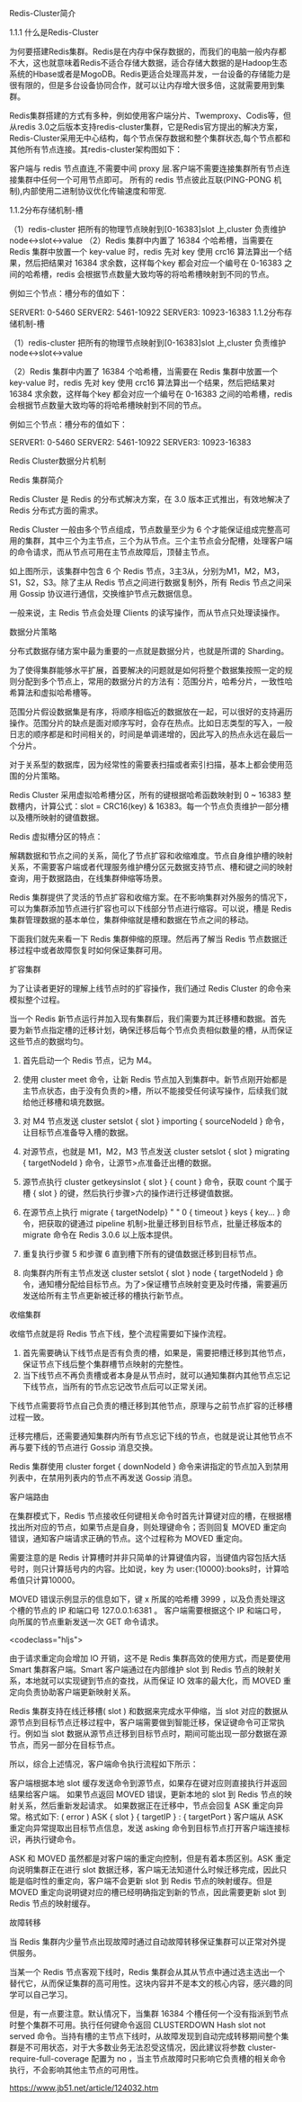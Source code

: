 Redis-Cluster简介

1.1.1 什么是Redis-Cluster

为何要搭建Redis集群。Redis是在内存中保存数据的，而我们的电脑一般内存都不大，这也就意味着Redis不适合存储大数据，适合存储大数据的是Hadoop生态系统的Hbase或者是MogoDB。Redis更适合处理高并发，一台设备的存储能力是很有限的，但是多台设备协同合作，就可以让内存增大很多倍，这就需要用到集群。

Redis集群搭建的方式有多种，例如使用客户端分片、Twemproxy、Codis等，但从redis 3.0之后版本支持redis-cluster集群，它是Redis官方提出的解决方案，Redis-Cluster采用无中心结构，每个节点保存数据和整个集群状态,每个节点都和其他所有节点连接。其redis-cluster架构图如下：



客户端与 redis 节点直连,不需要中间 proxy 层.客户端不需要连接集群所有节点连接集群中任何一个可用节点即可。
所有的 redis 节点彼此互联(PING-PONG 机制),内部使用二进制协议优化传输速度和带宽.

1.1.2分布存储机制-槽

（1）redis-cluster 把所有的物理节点映射到[0-16383]slot 上,cluster 负责维护node<->slot<->value
（2）Redis 集群中内置了 16384 个哈希槽，当需要在 Redis 集群中放置一个 key-value 时，redis 先对 key 使用 crc16 算法算出一个结果，然后把结果对 16384 求余数，这样每个key 都会对应一个编号在 0-16383 之间的哈希槽，redis 会根据节点数量大致均等的将哈希槽映射到不同的节点。

例如三个节点：槽分布的值如下：

SERVER1: 0-5460
SERVER2: 5461-10922
SERVER3: 10923-16383
1.1.2分布存储机制-槽

（1）redis-cluster 把所有的物理节点映射到[0-16383]slot 上,cluster 负责维护node<->slot<->value

（2）Redis 集群中内置了 16384 个哈希槽，当需要在 Redis 集群中放置一个 key-value 时，redis 先对 key 使用 crc16 算法算出一个结果，然后把结果对 16384 求余数，这样每个key 都会对应一个编号在 0-16383 之间的哈希槽，redis 会根据节点数量大致均等的将哈希槽映射到不同的节点。

例如三个节点：槽分布的值如下：

SERVER1: 0-5460
SERVER2: 5461-10922
SERVER3: 10923-16383

Redis Cluster数据分片机制

Redis 集群简介

Redis Cluster 是 Redis 的分布式解决方案，在 3.0 版本正式推出，有效地解决了 Redis 分布式方面的需求。

Redis Cluster 一般由多个节点组成，节点数量至少为 6 个才能保证组成完整高可用的集群，其中三个为主节点，三个为从节点。三个主节点会分配槽，处理客户端的命令请求，而从节点可用在主节点故障后，顶替主节点。



如上图所示，该集群中包含 6 个 Redis 节点，3主3从，分别为M1，M2，M3，S1，S2，S3。除了主从 Redis 节点之间进行数据复制外，所有 Redis 节点之间采用 Gossip 协议进行通信，交换维护节点元数据信息。

一般来说，主 Redis 节点会处理 Clients 的读写操作，而从节点只处理读操作。

数据分片策略

分布式数据存储方案中最为重要的一点就是数据分片，也就是所谓的 Sharding。

为了使得集群能够水平扩展，首要解决的问题就是如何将整个数据集按照一定的规则分配到多个节点上，常用的数据分片的方法有：范围分片，哈希分片，一致性哈希算法和虚拟哈希槽等。

范围分片假设数据集是有序，将顺序相临近的数据放在一起，可以很好的支持遍历操作。范围分片的缺点是面对顺序写时，会存在热点。比如日志类型的写入，一般日志的顺序都是和时间相关的，时间是单调递增的，因此写入的热点永远在最后一个分片。



对于关系型的数据库，因为经常性的需要表扫描或者索引扫描，基本上都会使用范围的分片策略。

Redis Cluster 采用虚拟哈希槽分区，所有的键根据哈希函数映射到 0 ~ 16383 整数槽内，计算公式：slot = CRC16(key) & 16383。每一个节点负责维护一部分槽以及槽所映射的键值数据。

Redis 虚拟槽分区的特点：

解耦数据和节点之间的关系，简化了节点扩容和收缩难度。节点自身维护槽的映射关系，不需要客户端或者代理服务维护槽分区元数据支持节点、槽和键之间的映射查询，用于数据路由，在线集群伸缩等场景。



Redis 集群提供了灵活的节点扩容和收缩方案。在不影响集群对外服务的情况下，可以为集群添加节点进行扩容也可以下线部分节点进行缩容。可以说，槽是 Redis 集群管理数据的基本单位，集群伸缩就是槽和数据在节点之间的移动。

下面我们就先来看一下 Redis 集群伸缩的原理。然后再了解当 Redis 节点数据迁移过程中或者故障恢复时如何保证集群可用。

扩容集群

为了让读者更好的理解上线节点时的扩容操作，我们通过 Redis Cluster 的命令来模拟整个过程。



当一个 Redis 新节点运行并加入现有集群后，我们需要为其迁移槽和数据。首先要为新节点指定槽的迁移计划，确保迁移后每个节点负责相似数量的槽，从而保证这些节点的数据均匀。

1) 首先启动一个 Redis 节点，记为 M4。
2) 使用 cluster meet 命令，让新 Redis 节点加入到集群中。新节点刚开始都是主节点状态，由于没有负责的>槽，所以不能接受任何读写操作，后续我们就给他迁移槽和填充数据。
3) 对 M4 节点发送 cluster setslot { slot } importing { sourceNodeId } 命令，让目标节点准备导入槽的数据。

4) 对源节点，也就是 M1，M2，M3 节点发送 cluster setslot { slot } migrating { targetNodeId } 命令，让源节>点准备迁出槽的数据。
5) 源节点执行 cluster getkeysinslot { slot } { count } 命令，获取 count 个属于槽 { slot } 的键，然后执行步骤>六的操作进行迁移键值数据。
6) 在源节点上执行 migrate { targetNodeIp} " " 0 { timeout } keys { key... } 命令，把获取的键通过 pipeline 机制>批量迁移到目标节点，批量迁移版本的 migrate 命令在 Redis 3.0.6 以上版本提供。
7) 重复执行步骤 5 和步骤 6 直到槽下所有的键值数据迁移到目标节点。
8) 向集群内所有主节点发送 cluster setslot { slot } node { targetNodeId } 命令，通知槽分配给目标节点。为了>保证槽节点映射变更及时传播，需要遍历发送给所有主节点更新被迁移的槽执行新节点。

收缩集群

收缩节点就是将 Redis 节点下线，整个流程需要如下操作流程。

1) 首先需要确认下线节点是否有负责的槽，如果是，需要把槽迁移到其他节点，保证节点下线后整个集群槽节点映射的完整性。
2) 当下线节点不再负责槽或者本身是从节点时，就可以通知集群内其他节点忘记下线节点，当所有的节点忘记改节点后可以正常关闭。

下线节点需要将节点自己负责的槽迁移到其他节点，原理与之前节点扩容的迁移槽过程一致。



迁移完槽后，还需要通知集群内所有节点忘记下线的节点，也就是说让其他节点不再与要下线的节点进行 Gossip 消息交换。

Redis 集群使用 cluster forget { downNodeId } 命令来讲指定的节点加入到禁用列表中，在禁用列表内的节点不再发送 Gossip 消息。

客户端路由

在集群模式下，Redis 节点接收任何键相关命令时首先计算键对应的槽，在根据槽找出所对应的节点，如果节点是自身，则处理键命令；否则回复 MOVED 重定向错误，通知客户端请求正确的节点。这个过程称为 MOVED 重定向。

需要注意的是 Redis 计算槽时并非只简单的计算键值内容，当键值内容包括大括号时，则只计算括号内的内容。比如说，key 为 user:{10000}:books时，计算哈希值只计算10000。

MOVED 错误示例显示的信息如下，键 x 所属的哈希槽 3999 ，以及负责处理这个槽的节点的 IP 和端口号 127.0.0.1:6381 。 客户端需要根据这个 IP 和端口号， 向所属的节点重新发送一次 GET 命令请求。

<codeclass="hljs"></code>

由于请求重定向会增加 IO 开销，这不是 Redis 集群高效的使用方式，而是要使用 Smart 集群客户端。Smart 客户端通过在内部维护 slot 到 Redis 节点的映射关系，本地就可以实现键到节点的查找，从而保证 IO 效率的最大化，而 MOVED 重定向负责协助客户端更新映射关系。

Redis 集群支持在线迁移槽( slot ) 和数据来完成水平伸缩，当 slot 对应的数据从源节点到目标节点迁移过程中，客户端需要做到智能迁移，保证键命令可正常执行。例如当 slot 数据从源节点迁移到目标节点时，期间可能出现一部分数据在源节点，而另一部分在目标节点。



所以，综合上述情况，客户端命令执行流程如下所示：

客户端根据本地 slot 缓存发送命令到源节点，如果存在键对应则直接执行并返回结果给客户端。
如果节点返回 MOVED 错误，更新本地的 slot 到 Redis 节点的映射关系，然后重新发起请求。
如果数据正在迁移中，节点会回复 ASK 重定向异常。格式如下: ( error ) ASK { slot } { targetIP } : { targetPort }
客户端从 ASK 重定向异常提取出目标节点信息，发送 asking 命令到目标节点打开客户端连接标识，再执行键命令。

ASK 和 MOVED 虽然都是对客户端的重定向控制，但是有着本质区别。ASK 重定向说明集群正在进行 slot 数据迁移，客户端无法知道什么时候迁移完成，因此只能是临时性的重定向，客户端不会更新 slot 到 Redis 节点的映射缓存。但是 MOVED 重定向说明键对应的槽已经明确指定到新的节点，因此需要更新 slot 到 Redis 节点的映射缓存。

故障转移

当 Redis 集群内少量节点出现故障时通过自动故障转移保证集群可以正常对外提供服务。

当某一个 Redis 节点客观下线时，Redis 集群会从其从节点中通过选主选出一个替代它，从而保证集群的高可用性。这块内容并不是本文的核心内容，感兴趣的同学可以自己学习。

但是，有一点要注意。默认情况下，当集群 16384 个槽任何一个没有指派到节点时整个集群不可用。执行任何键命令返回 CLUSTERDOWN Hash slot not served 命令。当持有槽的主节点下线时，从故障发现到自动完成转移期间整个集群是不可用状态，对于大多数业务无法忍受这情况，因此建议将参数 cluster-require-full-coverage 配置为 no ，当主节点故障时只影响它负责槽的相关命令执行，不会影响其他主节点的可用性。


https://www.jb51.net/article/124032.htm

